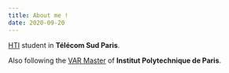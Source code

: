 ```yaml
---
title: About me !
date: 2020-09-20
---
```

[HTI](https://www.telecom-sudparis.eu/formation/high-tech-imaging/) student in **Télécom Sud Paris**.  
  
  Also following the [VAR Master](https://www.ip-paris.fr/maste-2-virtual-augmented-reality/) of **Institut Polytechnique de Paris**.   



